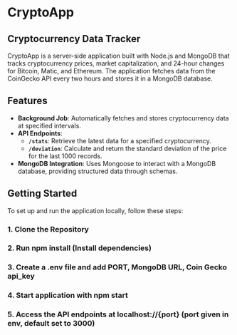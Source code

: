 # CryptoApp

## Cryptocurrency Data Tracker

CryptoApp is a server-side application built with Node.js and MongoDB that tracks cryptocurrency prices, market capitalization, and 24-hour changes for Bitcoin, Matic, and Ethereum. The application fetches data from the CoinGecko API every two hours and stores it in a MongoDB database.

## Features

- **Background Job**: Automatically fetches and stores cryptocurrency data at specified intervals.
- **API Endpoints**:
  - **`/stats`**: Retrieve the latest data for a specified cryptocurrency.
  - **`/deviation`**: Calculate and return the standard deviation of the price for the last 1000 records.
- **MongoDB Integration**: Uses Mongoose to interact with a MongoDB database, providing structured data through schemas.

## Getting Started

To set up and run the application locally, follow these steps:

### 1. Clone the Repository

### 2. Run npm install (Install dependencies)

### 3. Create a .env file and add PORT, MongoDB URL, Coin Gecko api_key

### 4. Start application with npm start

### 5. Access the API endpoints at localhost://{port} (port given in env, default set to 3000)
